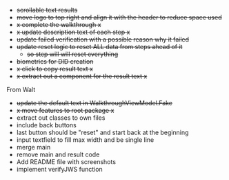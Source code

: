 - ~~scrollable text results~~
- ~~move logo to top right and align it with the header to reduce space used~~
- ~~x complete the walkthrough x~~
- ~~x update description text of each step x~~
- ~~update failed verification with a possible reason why it failed~~
- ~~update reset logic to reset ALL data from steps ahead of it~~
  - ~~so step will will reset everything~~
- ~~biometrics for DID creation~~
- ~~x click to copy result text x~~
- ~~x extract out a component for the result text x~~

From Walt
- ~~update the default text in WalkthroughViewModel.Fake~~
- ~~x move features to root package x~~
- extract out classes to own files
- include back buttons
- last button should be "reset" and start back at the beginning
- input textfield to fill max width and be single line
- merge main
- remove main and result code
- Add README file with screenshots
- implement verifyJWS function